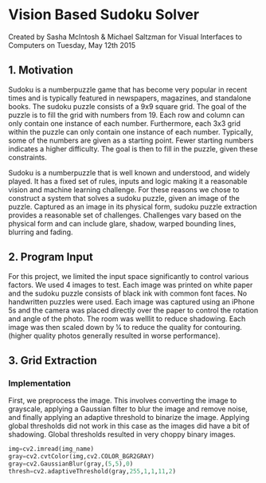 # Vision Based Sudoku Solver
Created by Sasha McIntosh & Michael Saltzman
for Visual Interfaces to Computers
on Tuesday, May 12th 2015

## 1. Motivation
Sudoku is a number­puzzle game that has become very popular in recent times and is typically featured in newspapers, magazines, and stand­alone books. The sudoku puzzle consists of a 9x9 square grid. The goal of the puzzle is to fill the grid with numbers from 1­9. Each row and column can only contain one instance of each number. Furthermore, each 3x3 grid within the puzzle can only contain one instance of each number. Typically, some of the numbers are given as a starting point. Fewer starting numbers indicates a higher difficulty. The goal is then to fill in the puzzle, given these constraints.

Sudoku is a number­puzzle that is well known and understood, and widely played. It has a fixed set of rules, inputs and logic making it a reasonable vision and machine learning challenge. For these reasons we chose to construct a system that solves a sudoku puzzle, given an image of the puzzle. Captured as an image in its physical form, sudoku puzzle extraction provides a reasonable set of challenges. Challenges vary based on the physical form and can include glare, shadow, warped bounding lines, blurring and fading.

## 2. Program Input
For this project, we limited the input space significantly to control various factors. We used 4 images to test. Each image was printed on white paper and the sudoku puzzle consists of black ink with common font faces. No handwritten puzzles were used. Each image was captured using an iPhone 5s and the camera was placed directly over the paper to control the rotation and angle of the photo. The room was well­lit to reduce shadowing. Each image was then scaled down by 1⁄4 to reduce the quality for contouring. (higher quality photos generally resulted in worse performance).

## 3. Grid Extraction
### Implementation
First, we preprocess the image. This involves converting the image to grayscale, applying a Gaussian filter to blur the image and remove noise, and finally applying an adaptive threshold to binarize the image. Applying global thresholds did not work in this case as the images did have a bit of shadowing. Global thresholds resulted in very choppy binary images.

```python
img=cv2.imread(img_name)
gray=cv2.cvtColor(img,cv2.COLOR_BGR2GRAY)
gray=cv2.GaussianBlur(gray,(5,5),0)
thresh=cv2.adaptiveThreshold(gray,255,1,1,11,2)
```













